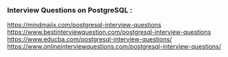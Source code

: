 ### Interview Questions on PostgreSQL :
https://mindmajix.com/postgresql-interview-questions <br/>
https://www.bestinterviewquestion.com/postgresql-interview-questions <br/>
https://www.educba.com/postgresql-interview-questions/ <br/>
https://www.onlineinterviewquestions.com/postgresql-interview-questions/ <br/>
